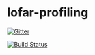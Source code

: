 # lofar-profiling

[![Gitter](https://badges.gitter.im/Join%20Chat.svg)](https://gitter.im/ygrange/lofar-profiling?utm_source=badge&utm_medium=badge&utm_campaign=pr-badge&utm_content=badge)

[![Build Status](https://travis-ci.org/ygrange/lofar-profiling.svg?branch=master)](https://travis-ci.org/ygrange/lofar-profiling)
